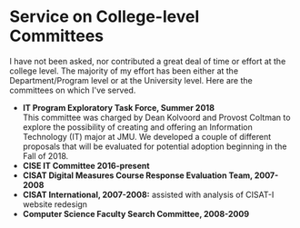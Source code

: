 # Service on College-level Committees

I have not been asked, nor contributed a great deal of time or effort at the college level. The majority of my effort has been either at the Department/Program level or at the University level. Here are the committees on which I've served.

* **IT Program Exploratory Task Force, Summer 2018**<br>This committee was charged by Dean Kolvoord and Provost Coltman to explore the possibility of creating and offering an Information Technology (IT) major at JMU. We developed a couple of different proposals that will be evaluated for potential adoption beginning in the Fall of 2018.
* **CISE IT Committee 2016-present**
* **CISAT Digital Measures Course Response Evaluation Team, 2007-2008**
* **CISAT International, 2007-2008:** assisted with analysis of CISAT-I website redesign
* **Computer Science Faculty Search Committee, 2008-2009**